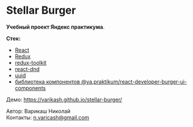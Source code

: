 # Stellar Burger

**Учебный проект Яндекс практикума**.

**Стек:**
- [React](https://react.dev/)
- [Redux](https://react-redux.js.org/)
- [redux-toolkit](https://redux-toolkit.js.org/)
- [react-dnd](https://www.npmjs.com/package/react-dnd) 
- [uuid](https://www.npmjs.com/package/uuid)
- [библиотека компонентов @ya.praktikum/react-developer-burger-ui-components](https://yandex-practicum.github.io/react-developer-burger-ui-components/docs/)

Демо: https://varikash.github.io/stellar-burger/  

Автор: Варикаш Николай  
Контакты: n.varicash@gmail.com  